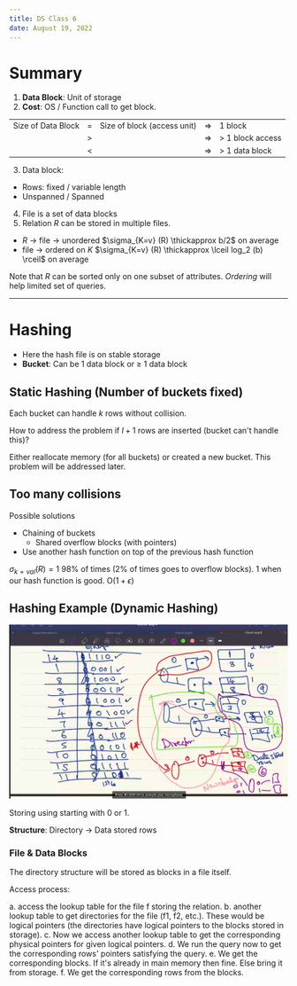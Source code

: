 ```yaml
---
title: DS Class 6
date: August 19, 2022
---
```


# Summary

1. **Data Block**: Unit of storage
2. **Cost**: OS / Function call to get block.

|                   |   |                             |    |                 |
|-------------------|---|-----------------------------|----|-----------------|
|Size of Data Block | = |Size of block (access unit)  | => | 1 block         |
|                   | > |                             | => | > 1 block access|
|                   | < |                             | => | > 1 data block  | 

3. Data block:
  - Rows: fixed / variable length
  - Unspanned / Spanned
4. File is a set of data blocks
5. Relation $R$ can be stored in multiple files.


- $R$ -> file -> unordered
  $\sigma_{K=v} (R) \thickapprox b/2$ on average
- file -> ordered on $K$
  $\sigma_{K=v} (R) \thickapprox \lceil log_2 (b) \rceil$ on average

Note that $R$ can be sorted only on one subset of attributes.
*Ordering* will help limited set of queries.

---

# Hashing

- Here the hash file is on stable storage
- **Bucket**: Can be 1 data block or $\ge$ 1 data block

## Static Hashing (Number of buckets fixed)

Each bucket can handle $k$ rows without collision.

How to address the problem if $l + 1$ rows are inserted (bucket can't handle this)?

Either reallocate memory (for all buckets) or created a new bucket. This problem will be addressed later.

## Too many collisions

Possible solutions
- Chaining of buckets 
  - Shared overflow blocks (with pointers)
- Use another hash function on top of the previous hash function

$\sigma_{k = val} (R) = 1$ 98% of times (2% of times goes to overflow blocks). 1 when our hash function is good. O($1 + \epsilon$)

## Hashing Example (Dynamic Hashing)

![](./images/hashing_example.png)

Storing using starting with 0 or 1.

**Structure**: Directory -> Data stored rows

### File & Data Blocks

The directory structure will be stored as blocks in a file itself.

Access process:

a. access the lookup table for the file f storing the relation.
b. another lookup table to get directories for the file (f1, f2, etc.). These would be logical pointers (the directories have logical pointers to the blocks stored in storage).
c. Now we access another lookup table to get the corresponding physical pointers for given logical pointers.
d. We run the query now to get the corresponding rows' pointers satisfying the query.
e. We get the corresponding blocks. If it's already in main memory then fine. Else bring it from storage.
f. We get the corresponding rows from the blocks.
